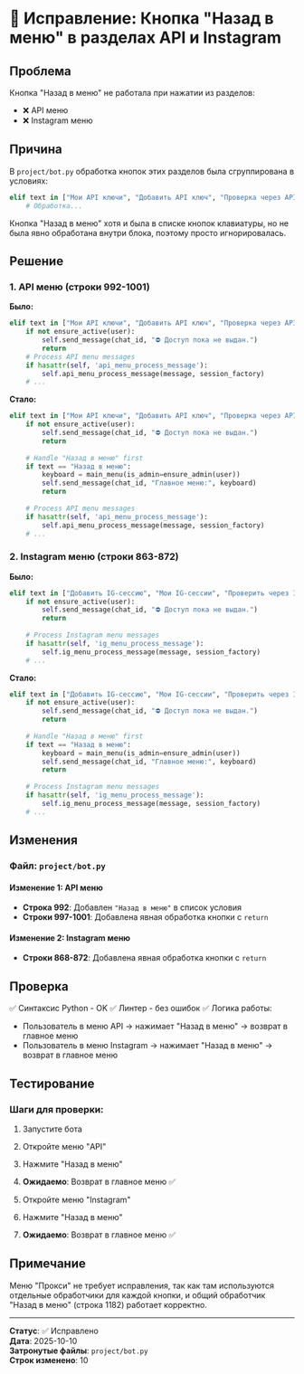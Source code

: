 # 🐛 Исправление: Кнопка "Назад в меню" в разделах API и Instagram

## Проблема

Кнопка "Назад в меню" не работала при нажатии из разделов:
- ❌ API меню
- ❌ Instagram меню

## Причина

В `project/bot.py` обработка кнопок этих разделов была сгруппирована в условиях:

```python
elif text in ["Мои API ключи", "Добавить API ключ", "Проверка через API (все)", "Проверка (API + скриншот)"]:
    # Обработка...
```

Кнопка "Назад в меню" хотя и была в списке кнопок клавиатуры, но не была явно обработана внутри блока, поэтому просто игнорировалась.

## Решение

### 1. API меню (строки 992-1001)

**Было:**
```python
elif text in ["Мои API ключи", "Добавить API ключ", "Проверка через API (все)", "Проверка (API + скриншот)"]:
    if not ensure_active(user):
        self.send_message(chat_id, "⛔ Доступ пока не выдан.")
        return
    # Process API menu messages
    if hasattr(self, 'api_menu_process_message'):
        self.api_menu_process_message(message, session_factory)
    # ...
```

**Стало:**
```python
elif text in ["Мои API ключи", "Добавить API ключ", "Проверка через API (все)", "Проверка (API + скриншот)", "Назад в меню"]:
    if not ensure_active(user):
        self.send_message(chat_id, "⛔ Доступ пока не выдан.")
        return
    
    # Handle "Назад в меню" first
    if text == "Назад в меню":
        keyboard = main_menu(is_admin=ensure_admin(user))
        self.send_message(chat_id, "Главное меню:", keyboard)
        return
    
    # Process API menu messages
    if hasattr(self, 'api_menu_process_message'):
        self.api_menu_process_message(message, session_factory)
    # ...
```

### 2. Instagram меню (строки 863-872)

**Было:**
```python
elif text in ["Добавить IG-сессию", "Мои IG-сессии", "Проверить через IG", "Назад в меню"]:
    if not ensure_active(user):
        self.send_message(chat_id, "⛔ Доступ пока не выдан.")
        return
    
    # Process Instagram menu messages
    if hasattr(self, 'ig_menu_process_message'):
        self.ig_menu_process_message(message, session_factory)
    # ...
```

**Стало:**
```python
elif text in ["Добавить IG-сессию", "Мои IG-сессии", "Проверить через IG", "Назад в меню"]:
    if not ensure_active(user):
        self.send_message(chat_id, "⛔ Доступ пока не выдан.")
        return
    
    # Handle "Назад в меню" first
    if text == "Назад в меню":
        keyboard = main_menu(is_admin=ensure_admin(user))
        self.send_message(chat_id, "Главное меню:", keyboard)
        return
    
    # Process Instagram menu messages
    if hasattr(self, 'ig_menu_process_message'):
        self.ig_menu_process_message(message, session_factory)
    # ...
```

## Изменения

### Файл: `project/bot.py`

#### Изменение 1: API меню
- **Строка 992**: Добавлен `"Назад в меню"` в список условия
- **Строки 997-1001**: Добавлена явная обработка кнопки с `return`

#### Изменение 2: Instagram меню
- **Строки 868-872**: Добавлена явная обработка кнопки с `return`

## Проверка

✅ Синтаксис Python - OK
✅ Линтер - без ошибок
✅ Логика работы:
- Пользователь в меню API → нажимает "Назад в меню" → возврат в главное меню
- Пользователь в меню Instagram → нажимает "Назад в меню" → возврат в главное меню

## Тестирование

### Шаги для проверки:

1. Запустите бота
2. Откройте меню "API"
3. Нажмите "Назад в меню"
4. **Ожидаемо**: Возврат в главное меню ✅

5. Откройте меню "Instagram"
6. Нажмите "Назад в меню"
7. **Ожидаемо**: Возврат в главное меню ✅

## Примечание

Меню "Прокси" не требует исправления, так как там используются отдельные обработчики для каждой кнопки, и общий обработчик "Назад в меню" (строка 1182) работает корректно.

---

**Статус**: ✅ Исправлено  
**Дата**: 2025-10-10  
**Затронутые файлы**: `project/bot.py`  
**Строк изменено**: 10

